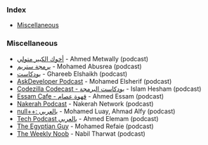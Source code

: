 ### Index

* [Miscellaneous](#miscellaneous)


### Miscellaneous

* [أخوك الكبير متولي](https://anchor.fm/metwally) - Ahmed Metwally (podcast)
* [برمجة ستريم](https://youtube.com/playlist?list=PL0_C_32YKLpx7K88481CY3J21cw85oFCM) - Mohamed Abusrea (podcast)
* [بودكاست](https://youtube.com/playlist?list=PLvGNfY-tFUN-mGlfovyGACjPVmkzAsQFJ) - Ghareeb Elshaikh (podcast)
* [AskDeveloper Podcast](http://www.askdeveloper.com) - Mohamed Elsherif (podcast)
* [Codezilla Codecast - بودكاست البرمجة](https://youtube.com/playlist?list=PLsqPSxnrsWLuE-O3IKIUWy6Hmelz3bMWy) - Islam Hesham (podcast)
* [Essam Cafe - قهوة عصام](https://essamcafe.com) - Ahmed Essam (podcast)
* [Nakerah Podcast](https://nakerah.net/podcast) - Nakerah Network (podcast)
* [null++: بالعربي](https://nullplus.plus) - Mohamed Luay, Ahmad Alfy (podcast)
* [Tech Podcast بالعربي](https://anchor.fm/ahmdelemam) - Ahmed Elemam (podcast)
* [The Egyptian Guy](https://anchor.fm/refaie) - Mohamed Refaie (podcast)
* [The Weekly Noob](https://theweeklynoob.netlify.app) - Nabil Tharwat (podcast)

